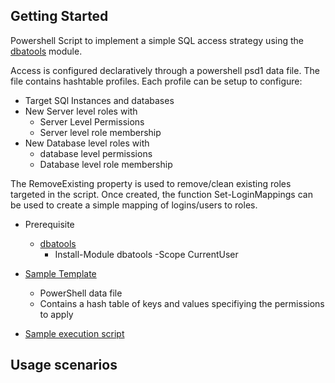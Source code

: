 ## Getting Started
    
Powershell Script to implement a simple SQL access strategy using the [dbatools](https://dbatools.io/download/) module. 

Access is configured declaratively through a powershell psd1 data file. The file contains hashtable profiles. Each profile can be setup to configure:
- Target SQl Instances and databases
- New Server level roles with
    - Server Level Permissions
    - Server level role membership
- New Database level roles with
    - database level permissions 
    - Database level role membership

The RemoveExisting property is used to remove/clean existing roles targeted in the script. 
Once created, the function Set-LoginMappings can be used to create a simple mapping of logins/users to roles.
    
- Prerequisite
    - [dbatools](https://dbatools.io/download/) 
        - Install-Module dbatools -Scope CurrentUser

- [Sample Template](Sample_PermissionsTemplate.psd1) 
    - PowerShell data file
    - Contains a hash table of keys and values specifiying the permissions to apply

- [Sample execution script](Start-Import.ps1) 


## Usage scenarios
